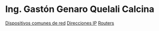 
# Ing. Gastón Genaro Quelali Calcina

[Dispositivos comunes de red](./dispositivos-red)
[Direcciones IP](./direcciones-ip)
[Routers](./routers)


